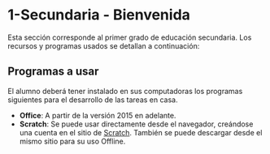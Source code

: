 # 1-Secundaria - Bienvenida

Esta sección corresponde al primer grado de educación secundaria. Los recursos y programas usados se detallan a continuación:


## Programas a usar

El alumno deberá tener instalado en sus computadoras los programas siguientes para el desarrollo de las tareas en casa.

- **Office**: A partir de la versión 2015 en adelante.
- **Scratch**: Se puede usar directamente desde el navegador, creándose una cuenta en el sitio de [Scratch](https://scratch.mit.edu/). También se puede descargar desde el mismo sitio para su uso Offline.

